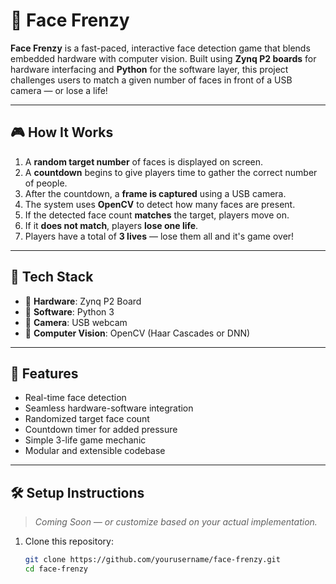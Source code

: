 # 🧠 Face Frenzy

**Face Frenzy** is a fast-paced, interactive face detection game that blends embedded hardware with computer vision. Built using **Zynq P2 boards** for hardware interfacing and **Python** for the software layer, this project challenges users to match a given number of faces in front of a USB camera — or lose a life!

---

## 🎮 How It Works

1. A **random target number** of faces is displayed on screen.
2. A **countdown** begins to give players time to gather the correct number of people.
3. After the countdown, a **frame is captured** using a USB camera.
4. The system uses **OpenCV** to detect how many faces are present.
5. If the detected face count **matches** the target, players move on.
6. If it **does not match**, players **lose one life**.
7. Players have a total of **3 lives** — lose them all and it's game over!

---

## 🧰 Tech Stack

- 🔌 **Hardware**: Zynq P2 Board  
- 🐍 **Software**: Python 3  
- 📸 **Camera**: USB webcam  
- 🧠 **Computer Vision**: OpenCV (Haar Cascades or DNN)

---

## 🚀 Features

- Real-time face detection
- Seamless hardware-software integration
- Randomized target face count
- Countdown timer for added pressure
- Simple 3-life game mechanic
- Modular and extensible codebase

---

## 🛠️ Setup Instructions

> _Coming Soon — or customize based on your actual implementation._

1. Clone this repository:
   ```bash
   git clone https://github.com/yourusername/face-frenzy.git
   cd face-frenzy
